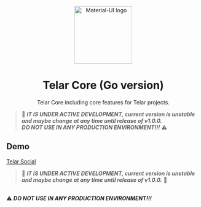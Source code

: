 <p align="center">
  <a href="https://telar.dec/" rel="noopener" target="_blank"><img width="150" src="https://raw.githubusercontent.com/red-gold/red-gold-web/master/website/static/img/logos/telar-social-logo/profile.png" alt="Material-UI logo"></a></p>
</p>

<h1 align="center">Telar Core (Go version)</h1>

<div align="center">
Telar Core including core features for Telar projects.
</div>

> 🚧 ***IT IS UNDER ACTIVE DEVELOPMENT, current version is unstable and maybe change at any time until release of v1.0.0.***
<br>***DO NOT USE IN ANY PRODUCTION ENVIRONMENT!!!*** ⚠️

## Demo
[Telar Social](https://social.telar.dev)


> 🚧 ***IT IS UNDER ACTIVE DEVELOPMENT, current version is unstable and maybe change at any time until release of v1.0.0.*** 🚧


<br>⚠️ ***DO NOT USE IN ANY PRODUCTION ENVIRONMENT!!!***

